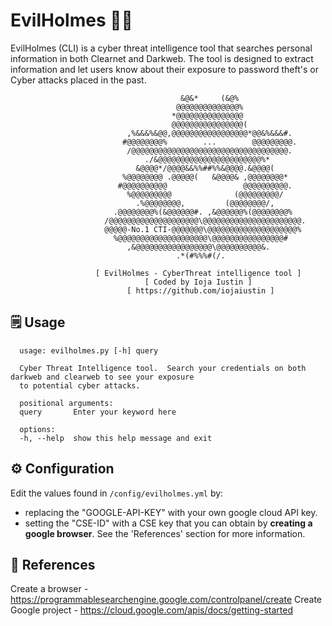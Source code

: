 # EvilHolmes 🕵️‍♂️
  EvilHolmes (CLI) is a cyber threat intelligence tool that searches personal information in both Clearnet and Darkweb. 
The tool is designed to extract information and let users know about their exposure to password theft's or Cyber attacks placed in the past.

                                          &@&*     (&@%
                                         @@@@@@@@@@@@@@%
                                        *@@@@@@@@@@@@@@@
                                        @@@@@@@@@@@@@@@@(
                              ,%&&&%&@@,@@@@@@@@@@@@@@@@@*@@&%&&&#.
                             #@@@@@@@@%        ...        @@@@@@@@@.
                              /@@@@@@@@@@@@@@@@@@@@@@@@@@@@@@@@@@@.
                                  ./&@@@@@@@@@@@@@@@@@@@@@@@%*
                                &@@@@*/@@@@&&%%##%%&@@@@.&@@@@(
                             %@@@@@@@@ .@@@@@(   &@@@@& ,@@@@@@@@*
                            #@@@@@@@@@@                 @@@@@@@@@@.
                              %@@@@@@@@@              (@@@@@@@@@/
                                .%@@@@@@@@,         (@@@@@@@@/,
                           .@@@@@@@@%(&@@@@@@#. ,&@@@@@@%(@@@@@@@@%
                         /@@@@@@@@@@@@@@@@@@@@\@@@@@@@@@@@@@@@@@@@@@@.
                         @@@@@-No.1 CTI-@@@@@@@\@@@@@@@@@@@@@@@@@@@@%
                           %@@@@@@@@@@@@@@@@@@@@\@@@@@@@@@@@@@@@@#
                              ,&@@@@@@@@@@@@@@@@@\@@@@@@@@@@&.
                                         .*(#%%%#(/.

                       [ EvilHolmes - CyberThreat intelligence tool ]
                                  [ Coded by Ioja Iustin ]
                              [ https://github.com/iojaiustin ]


## 🗒️ Usage
```
  usage: evilholmes.py [-h] query

  Cyber Threat Intelligence tool.  Search your credentials on both darkweb and clearweb to see your exposure
  to potential cyber attacks.

  positional arguments:
  query       Enter your keyword here

  options:
  -h, --help  show this help message and exit
```

## ⚙️ Configuration
Edit the values found in ```/config/evilholmes.yml``` by:
-  replacing the "GOOGLE-API-KEY" with your own google cloud API key.
-  setting the "CSE-ID" with a CSE key that you can obtain by **creating a google browser**.
See the 'References' section for more information.

## 🔗 References
Create a browser - https://programmablesearchengine.google.com/controlpanel/create
Create Google project - https://cloud.google.com/apis/docs/getting-started
